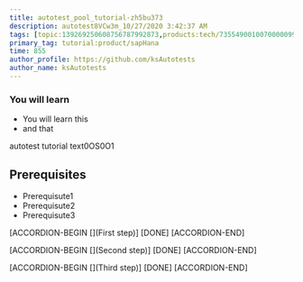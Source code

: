 ```yaml
---
title: autotest_pool_tutorial-zh5bu373
description: autotest8VCw3m_10/27/2020 3:42:37 AM
tags: [topic:139269250608756787992873,products:tech/73554900100700000996,tutorial:experience/advanced]
primary_tag: tutorial:product/sapHana
time: 855
author_profile: https://github.com/ksAutotests
author_name: ksAutotests
---
```

### You will learn
- You will learn this
- and that

autotest tutorial text0OS0O1

## Prerequisites
- Prerequisute1
- Prerequisute2
- Prerequisute3

[ACCORDION-BEGIN [](First step)]
[DONE]
[ACCORDION-END]

[ACCORDION-BEGIN [](Second step)]
[DONE]
[ACCORDION-END]

[ACCORDION-BEGIN [](Third step)]
[DONE]
[ACCORDION-END]


